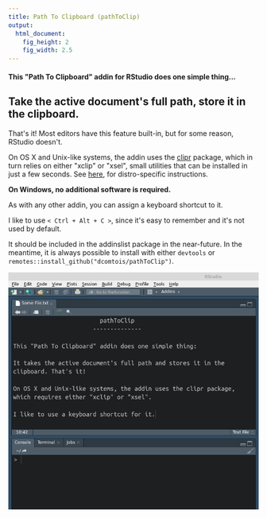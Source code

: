 ```yaml
---
title: Path To Clipboard (pathToClip)
output: 
  html_document: 
    fig_height: 2
    fig_width: 2.5
---
```


#### This "Path To Clipboard" addin for RStudio does **one simple thing**...

## Take the active document's full path, store it in the clipboard.

That's it! Most editors have this feature built-in, but for some reason, RStudio doesn't.

On OS X and Unix-like systems, the addin uses the [clipr](https://CRAN.R-project.org/package=clipr) package, which in turn relies on either "xclip" or "xsel", small utilities that can be installed in just a few seconds. See [here](https://linoxide.com/linux-how-to/copy-paste-commands-output-xclip-linux/), for distro-specific instructions.

**On Windows, no additional software is required.**

As with any other addin, you can assign a keyboard shortcut to it. 

I like to use `< Ctrl + Alt + C >`, since it's easy to remember and it's not used by default.

It should be included in the addinslist package in the near-future. In the meantime, it is always possible to install with either `devtools` or `remotes::install_github("dcomtois/pathToClip")`.

![Gif Demo](inst/media/pathToClip_demo.gif)
